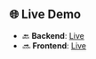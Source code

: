 ## 🌐 Live Demo

- 🔙 **Backend**: [Live](https://sparkathon-hlwf.onrender.com)  
- 🔜 **Frontend**: [Live](https://greencart-learners.vercel.app)
